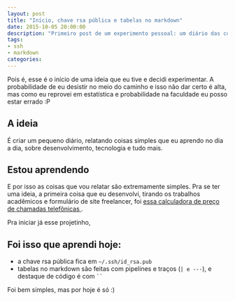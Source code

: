 ```yaml
---
layout: post
title: "Início, chave rsa pública e tabelas no markdown"
date: 2015-10-05 20:00:00
description: "Primeiro post de um experimento pessoal: um diário das coisas que aprendo no dia a dia, sobre desenvolvimento, programação e web"
tags:
- ssh
- markdown
categories:
---
```


Pois é, esse é o início de uma ideia que eu tive e decidi experimentar. A probabilidade de eu desistir no meio do caminho e isso não dar certo é alta, mas como eu reprovei em estatística e probabilidade na faculdade eu posso estar errado :P

## A ideia
É criar um pequeno diário, relatando coisas simples que eu aprendo no dia a dia, sobre desenvolvimento, tecnologia e tudo mais.

## Estou aprendendo
E por isso as coisas que vou relatar são extremamente simples. Pra se ter uma ideia, a primeira coisa que eu desenvolvi, tirando os trabalhos acadêmicos e formulário de site freelancer, foi [essa calculadora de preço de chamadas telefônicas ](https://github.com/PabloDinella/FaleMais).

Pra iniciar já esse projetinho,

## Foi isso que aprendi hoje:
- a chave rsa pública fica em `~/.ssh/id_rsa.pub`
- tabelas no markdown são feitas com pipelines e traços (`| e ---`), e destaque de código é com ``` `` ```

Foi bem simples, mas por hoje é só :)
